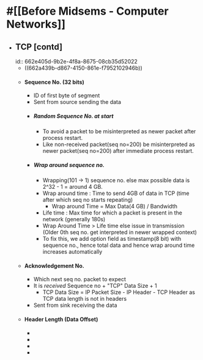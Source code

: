 # #[[Before Midsems - Computer Networks]]
- ## TCP [contd]
  id:: 662e405d-9b2e-4f8a-8675-08cb35d52022
	- ((662a439b-d867-4150-861e-f7952102946b))
	- #### Sequence No. (32 bits)
		- ID of first byte of segment
		- Sent from source sending the data
		- ##### Random Sequence No. at start
			- To avoid a packet to be misinterpreted as newer packet after process restart.
			- Like non-received packet(seq no=200) be misinterpreted as newer packet(seq no=200) after immediate process restart.
		- ##### Wrap around sequence no.
			- Wrapping(101 -> 1) sequence no. else max possible data is 2^32 - 1 = around 4 GB.
			- Wrap around time : Time to send 4GB of data in TCP (time after which seq no starts repeating)
				- Wrap around Time = Max Data(4 GB) / Bandwidth
			- Life time : Max time for which a packet is present in the network (generally 180s)
			- Wrap Around Time > Life time else issue in transmission (Older 0th seq no. get interpreted in newer wrapped context)
			- To fix this, we add option field as timestamp(8 bit) with sequence no., hence total data and hence wrap around time increases automatically
	- #### Acknowledgement No.
		- Which next seq no. packet to expect
		- It is _received_ Sequence no + "TCP" Data Size + 1
			- TCP Data Size = IP Packet Size - IP Header - TCP Header as TCP data length is not in headers
		- Sent from sink receiving the data
	- #### Header Length (Data Offset)
		-
		-
		-
		-